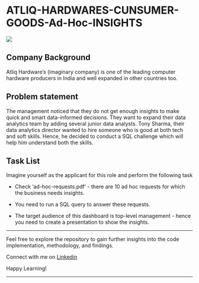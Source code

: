 # ATLIQ-HARDWARES-CUNSUMER-GOODS-Ad-Hoc-INSIGHTS
![](https://www.caxsol.com/assets/img/data-analysis.gif)

## Company Background
Atliq Hardware’s (imaginary company) is one of the leading computer hardware producers in India and well expanded in other countries too.


## Problem statement
The management noticed that they do not get enough insights to make quick and smart data-informed decisions. They want to expand their data analytics team by adding several junior data analysts. Tony Sharma, their data analytics director wanted to hire someone who is good at both tech and soft skills. Hence, he decided to conduct a SQL challenge which will help him understand both the skills.


## Task List
Imagine yourself as the applicant for this role and perform the following task

- Check ‘ad-hoc-requests.pdf’ - there are 10 ad hoc requests for which the business needs insights.
  
- You need to run a SQL query to answer these requests. 

- The target audience of this dashboard is top-level management - hence you need to create a presentation to show the insights.

**************************************************************************************************************************************************
Feel free to explore the repository to gain further insights into the code implementation, methodology, and findings.

Connect with me on [Linkedin](https://www.linkedin.com/in/urvashi-dhakate-b0780320a/)

Happy Learning!
**************************************************************************************************************************************************

